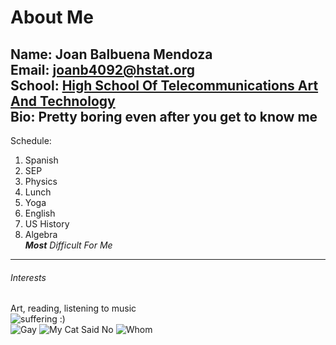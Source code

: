 # About Me
Name: Joan Balbuena Mendoza  
Email: joanb4092@hstat.org  
School: [High School Of Telecommunications Art And Technology](www.hstat.org)  
Bio: Pretty boring even after you get to know me
---

Schedule:
1. Spanish
2. SEP
3. Physics
4. Lunch
5. Yoga
6. English
7. US History
8. Algebra  
_**Most** Difficult For Me_
---

###### Interests  
Art, reading, listening to music  
![suffering :)](https://66.media.tumblr.com/e9c14ddc578b32f75feab9bf60d55e64/tumblr_p6v1kzhx231ua6uzuo1_500.gif)  
![Gay](https://encrypted-tbn0.gstatic.com/images?q=tbn:ANd9GcRS0ObguvYv3e8jHqScndzX8p-H6M4tZCCUvQlxdJPWEHExte67)
![My Cat Said No](https://media.giphy.com/media/YBo2yEubwaxji/source.gif)
![Whom](https://i.pinimg.com/originals/56/63/cc/5663ccfcfe8700cc646bb40fec8898ce.jpg)